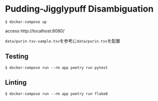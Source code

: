 # Pudding-Jigglypuff Disambiguation

```
$ docker-compose up
```

access http://localhost:8080/

`data/purin-tsv-sample.tsv`を参考に`data/purin.tsv`を配置

## Testing
```
$ docker-compose run --rm app poetry run pytest
```

## Linting
```
$ docker-compose run --rm app poetry run flake8
```
